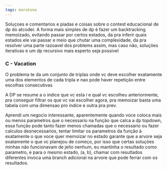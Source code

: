 ```yaml
---
tags: maratona
---
```


Soluçoes e comentarios e piadas e coisas sobre o contest educacional de dp do atcoder. A forma mais simples de dp é fazer um backtracking memoizado, evitando passar por certos estados, da pra inferir quais estados ele vai passar e meio que chutar uma complexidade, da pra resolver uma parte razoavel dos problems assim, mas caso não, soluções iterativas e um dp recursivo mais esperto seja possivel

### C - Vacation

O problema te da um conjunto de triplas onde vc deve escolher exatamente uma dos elementos de cada tripla e nao pode haver repetição entre escolhas consecutivas

A DP se resume a o indice que vc esta *i* e qual vc escolheu anteriormente, pra conseguir filtrar os que vc vai escolher agora, pra memoizar basta uma tabela com uma dimensao pro indice e outra pra prev.

Aprendi um negocio interessante, aparentemente quando voce coloca mais ou menos parametros que o necessario na função que calca a dp topdown, essa função pode tanto fazer menos chamadas que o necessario ou fazer calculos desnecessarios, tentar limitar os parametros da função à exatamente o que voce quer memoizar no estado garante que a arvore seja exatamente o que vc planejou de começo, por isso que certas soluções minhas não funcionavam de jeito nenhum, eu mantinha o resultado como parametro, e para o mesmo estado, (a, b), chamar com resutlados diferentes invoca uma branch adicional na arvore que pode ferrar com os resultados.


